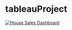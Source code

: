 # tableauProject
<div class='tableauPlaceholder' id='viz1732016906228' style='position: relative'>
  <noscript>
    <a href='#'><img alt='House Sales Dashboard ' src='https:&#47;&#47;public.tableau.com&#47;static&#47;images&#47;Re&#47;Report_17320025020010&#47;HouseSalesDashboard&#47;1_rss.png' style='border: none' />
    </a>
  </noscript>
  <object class='tableauViz'  style='display:none;'>
    <param name='host_url' value='https%3A%2F%2Fpublic.tableau.com%2F' /> 
    <param name='embed_code_version' value='3' /> 
    <param name='site_root' value='' />
    <param name='name' value='Report_17320025020010&#47;HouseSalesDashboard' />
    <param name='tabs' value='no' />
    <param name='toolbar' value='yes' />
    <param name='static_image' value='https:&#47;&#47;public.tableau.com&#47;static&#47;images&#47;Re&#47;Report_17320025020010&#47;HouseSalesDashboard&#47;1.png' /> 
    <param name='animate_transition' value='yes' />
    <param name='display_static_image' value='yes' />
    <param name='display_spinner' value='yes' />
    <param name='display_overlay' value='yes' />
    <param name='display_count' value='yes' />
    <param name='language' value='en-US' />
    <param name='filter' value='publish=yes' />
    <param name='ignore_sticky_session' value='yes' />
  </object>
</div>
<script type='text/javascript'>
  var divElement = document.getElementById('viz1732016906228');
  var vizElement = divElement.getElementsByTagName('object')[0];    
  if ( divElement.offsetWidth > 800 ) 
  { 
    vizElement.style.minWidth='1366px';
    vizElement.style.maxWidth='100%';
    vizElement.style.minHeight='795px';
    vizElement.style.maxHeight=(divElement.offsetWidth*0.75)+'px';
  } else if ( divElement.offsetWidth > 500 ) 
  { 
    vizElement.style.minWidth='1366px';
    vizElement.style.maxWidth='100%';
    vizElement.style.minHeight='795px';
    vizElement.style.maxHeight=(divElement.offsetWidth*0.75)+'px';
  } else 
  { 
    vizElement.style.width='100%';
    vizElement.style.height='1977px';
  }                    
  var scriptElement = document.createElement('script');
  scriptElement.src = 'https://public.tableau.com/javascripts/api/viz_v1.js';  
  vizElement.parentNode.insertBefore(scriptElement, vizElement);               
</script>
